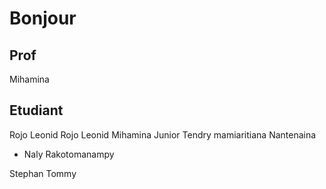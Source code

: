 # Bonjour

## Prof

Mihamina

## Etudiant


Rojo Leonid
Rojo Leonid
Mihamina
Junior
Tendry mamiaritiana
Nantenaina
- Naly Rakotomanampy


Stephan
Tommy